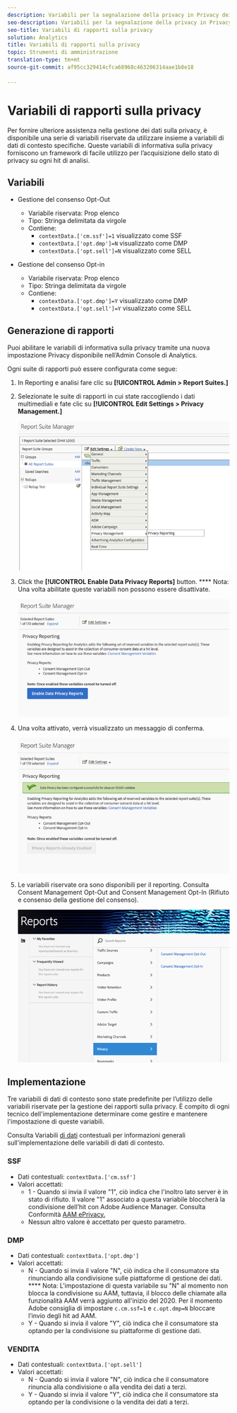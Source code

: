 ```yaml
---
description: Variabili per la segnalazione della privacy in Privacy dei dati.
seo-description: Variabili per la segnalazione della privacy in Privacy dei dati.
seo-title: Variabili di rapporti sulla privacy
solution: Analytics
title: Variabili di rapporti sulla privacy
topic: Strumenti di amministrazione
translation-type: tm+mt
source-git-commit: af95cc329414cfca68968c463206314aae1b8e18

---
```



# Variabili di rapporti sulla privacy

Per fornire ulteriore assistenza nella gestione dei dati sulla privacy, è disponibile una serie di variabili riservate da utilizzare insieme a variabili di dati di contesto specifiche.
Queste variabili di informativa sulla privacy forniscono un framework di facile utilizzo per l’acquisizione dello stato di privacy su ogni hit di analisi.

## Variabili

* Gestione del consenso Opt-Out
   * Variabile riservata: Prop elenco
   * Tipo: Stringa delimitata da virgole
   * Contiene:
      * `contextData.['cm.ssf']=1` visualizzato come SSF
      * `contextData.['opt.dmp']=N` visualizzato come DMP
      * `contextData.['opt.sell']=N` visualizzato come SELL

* Gestione del consenso Opt-in
   * Variabile riservata: Prop elenco
   * Tipo: Stringa delimitata da virgole
   * Contiene:
      * `contextData.['opt.dmp']=Y` visualizzato come DMP
      * `contextData.['opt.sell']=Y` visualizzato come SELL

## Generazione di rapporti  

Puoi abilitare le variabili di informativa sulla privacy tramite una nuova impostazione Privacy disponibile nell’Admin Console di Analytics.

Ogni suite di rapporti può essere configurata come segue:
1. In Reporting e analisi fare clic su **[!UICONTROL Admin > Report Suites.]**
1. Selezionate le suite di rapporti in cui state raccogliendo i dati multimediali e fate clic su **[!UICONTROL Edit Settings > Privacy Management.]**

   ![](assets/rsm-privacy-select.png)

1. Click the **[!UICONTROL Enable Data Privacy Reports]** button. **** Nota: Una volta abilitate queste variabili non possono essere disattivate.

   ![](assets/rsm-privacy-enable.png)

1. Una volta attivato, verrà visualizzato un messaggio di conferma.

   ![](assets/rsm-privacy-config.png)

1. Le variabili riservate ora sono disponibili per il reporting.  Consulta Consent Management Opt-Out and Consent Management Opt-In (Rifiuto e consenso della gestione del consenso).

   ![](assets/rsm-privacy-reports.png)

## Implementazione

Tre variabili di dati di contesto sono state predefinite per l’utilizzo delle variabili riservate per la gestione dei rapporti sulla privacy.  È compito di ogni tecnico dell'implementazione determinare come gestire e mantenere l'impostazione di queste variabili.

Consulta Variabili [di dati](https://docs.adobe.com/help/en/analytics/implementation/javascript-implementation/variables-analytics-reporting/context-data-variables.html) contestuali per informazioni generali sull'implementazione delle variabili di dati di contesto.

### SSF

* Dati contestuali: `contextData.['cm.ssf']`
* Valori accettati:
   * 1 - Quando si invia il valore "1", ciò indica che l'inoltro lato server è in stato di rifiuto. Il valore "1" associato a questa variabile bloccherà la condivisione dell’hit con Adobe Audience Manager. Consulta Conformità [AAM ePrivacy.](https://docs.adobe.com/help/en/analytics/integration/audience-analytics/audience-analytics-workflow/ssf-gdpr.html)
   * Nessun altro valore è accettato per questo parametro.

### DMP

* Dati contestuali: `contextData.['opt.dmp']`
* Valori accettati:
   * N - Quando si invia il valore "N", ciò indica che il consumatore sta rinunciando alla condivisione sulle piattaforme di gestione dei dati. **** Nota: L'impostazione di questa variabile su "N" al momento non blocca la condivisione su AAM, tuttavia, il blocco delle chiamate alla funzionalità AAM verrà aggiunto all'inizio del 2020. Per il momento Adobe consiglia di impostare `c.cm.ssf=1` e `c.opt.dmp=N` bloccare l’invio degli hit ad AAM.
   * Y - Quando si invia il valore "Y", ciò indica che il consumatore sta optando per la condivisione su piattaforme di gestione dati.

### VENDITA

* Dati contestuali: `contextData.['opt.sell']`
* Valori accettati:
   * N - Quando si invia il valore "N", ciò indica che il consumatore rinuncia alla condivisione o alla vendita dei dati a terzi.
   * Y - Quando si invia il valore "Y", ciò indica che il consumatore sta optando per la condivisione o la vendita dei dati a terzi.
